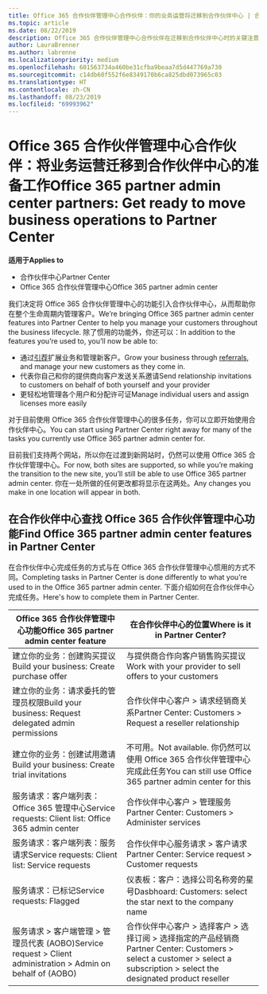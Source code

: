 ```yaml
---
title: Office 365 合作伙伴管理中心合作伙伴：你的业务运营将迁移到合作伙伴中心 | 合作伙伴中心
ms.topic: article
ms.date: 08/22/2019
description: Office 365 合作伙伴管理中心合作伙伴在迁移到合作伙伴中心时的关键注意事项
author: LauraBrenner
ms.author: labrenne
ms.localizationpriority: medium
ms.openlocfilehash: 601563734a460be31cfba9beaa7d5d447769a730
ms.sourcegitcommit: c14db60f552f6e8349170b6ca825dbd073965c03
ms.translationtype: HT
ms.contentlocale: zh-CN
ms.lasthandoff: 08/23/2019
ms.locfileid: "69993962"
---
```

# <a name="office-365-partner-admin-center-partners-get-ready-to-move-business-operations-to-partner-center"></a><span data-ttu-id="3db38-103">Office 365 合作伙伴管理中心合作伙伴：将业务运营迁移到合作伙伴中心的准备工作</span><span class="sxs-lookup"><span data-stu-id="3db38-103">Office 365 partner admin center partners: Get ready to move business operations to Partner Center</span></span>

<span data-ttu-id="3db38-104">**适用于**</span><span class="sxs-lookup"><span data-stu-id="3db38-104">**Applies to**</span></span> 

- <span data-ttu-id="3db38-105">合作伙伴中心</span><span class="sxs-lookup"><span data-stu-id="3db38-105">Partner Center</span></span>
- <span data-ttu-id="3db38-106">Office 365 合作伙伴管理中心</span><span class="sxs-lookup"><span data-stu-id="3db38-106">Office 365 partner admin center</span></span>

<span data-ttu-id="3db38-107">我们决定将 Office 365 合作伙伴管理中心的功能引入合作伙伴中心，从而帮助你在整个生命周期内管理客户。</span><span class="sxs-lookup"><span data-stu-id="3db38-107">We’re bringing Office 365 partner admin center features into Partner Center to help you manage your customers throughout the business lifecycle.</span></span> <span data-ttu-id="3db38-108">除了惯用的功能外，你还可以：</span><span class="sxs-lookup"><span data-stu-id="3db38-108">In addition to the features you’re used to, you’ll now be able to:</span></span> 

*  <span data-ttu-id="3db38-109">通过[引荐](referrals.md)扩展业务和管理新客户。</span><span class="sxs-lookup"><span data-stu-id="3db38-109">Grow your business through [referrals](referrals.md), and manage your new customers as they come in.</span></span>
*  <span data-ttu-id="3db38-110">代表你自己和你的提供商向客户发送关系邀请</span><span class="sxs-lookup"><span data-stu-id="3db38-110">Send relationship invitations to customers on behalf of both yourself and your provider</span></span>
*  <span data-ttu-id="3db38-111">更轻松地管理各个用户和分配许可证</span><span class="sxs-lookup"><span data-stu-id="3db38-111">Manage individual users and assign licenses more easily</span></span>

<span data-ttu-id="3db38-112">对于目前使用 Office 365 合作伙伴管理中心的很多任务，你可以立即开始使用合作伙伴中心。</span><span class="sxs-lookup"><span data-stu-id="3db38-112">You can start using Partner Center right away for many of the tasks you currently use Office 365 partner admin center for.</span></span> 

<span data-ttu-id="3db38-113">目前我们支持两个网站，所以你在过渡到新网站时，仍然可以使用 Office 365 合作伙伴管理中心。</span><span class="sxs-lookup"><span data-stu-id="3db38-113">For now, both sites are supported, so while you’re making the transition to the new site, you’ll still be able to use Office 365 partner admin center.</span></span> <span data-ttu-id="3db38-114">你在一处所做的任何更改都将显示在这两处。</span><span class="sxs-lookup"><span data-stu-id="3db38-114">Any changes you make in one location will appear in both.</span></span>

## <a name="find-office-365-partner-admin-center-features-in-partner-center"></a><span data-ttu-id="3db38-115">在合作伙伴中心查找 Office 365 合作伙伴管理中心功能</span><span class="sxs-lookup"><span data-stu-id="3db38-115">Find Office 365 partner admin center features in Partner Center</span></span>

<span data-ttu-id="3db38-116">在合作伙伴中心完成任务的方式与在 Office 365 合作伙伴管理中心惯用的方式不同。</span><span class="sxs-lookup"><span data-stu-id="3db38-116">Completing tasks in Partner Center is done differently to what you’re used to in the Office 365 partner admin center.</span></span> <span data-ttu-id="3db38-117">下面介绍如何在合作伙伴中心完成任务。</span><span class="sxs-lookup"><span data-stu-id="3db38-117">Here's how to complete them in Partner Center.</span></span>

| <span data-ttu-id="3db38-118">Office 365 合作伙伴管理中心功能</span><span class="sxs-lookup"><span data-stu-id="3db38-118">Office 365 partner admin center feature</span></span>                       | <span data-ttu-id="3db38-119">在合作伙伴中心的位置</span><span class="sxs-lookup"><span data-stu-id="3db38-119">Where is it in Partner Center?</span></span> | 
|   -----------------------------------------------  | -------------- |
| <span data-ttu-id="3db38-120">建立你的业务：创建购买提议</span><span class="sxs-lookup"><span data-stu-id="3db38-120">Build your business: Create purchase offer</span></span> | <span data-ttu-id="3db38-121">与提供商合作向客户销售购买提议</span><span class="sxs-lookup"><span data-stu-id="3db38-121">Work with your provider to sell offers to your customers</span></span> |
| <span data-ttu-id="3db38-122">建立你的业务：请求委托的管理员权限</span><span class="sxs-lookup"><span data-stu-id="3db38-122">Build your business: Request delegated admin permissions</span></span> | <span data-ttu-id="3db38-123">合作伙伴中心客户 > 请求经销商关系</span><span class="sxs-lookup"><span data-stu-id="3db38-123">Partner Center: Customers > Request a reseller relationship</span></span> |
| <span data-ttu-id="3db38-124">建立你的业务：创建试用邀请</span><span class="sxs-lookup"><span data-stu-id="3db38-124">Build your business: Create trial invitations</span></span> | <span data-ttu-id="3db38-125">不可用。</span><span class="sxs-lookup"><span data-stu-id="3db38-125">Not available.</span></span> <span data-ttu-id="3db38-126">你仍然可以使用 Office 365 合作伙伴管理中心完成此任务</span><span class="sxs-lookup"><span data-stu-id="3db38-126">You can still use Office 365 partner admin center for this</span></span> |
| <span data-ttu-id="3db38-127">服务请求：客户端列表：Office 365 管理中心</span><span class="sxs-lookup"><span data-stu-id="3db38-127">Service requests: Client list: Office 365 admin center</span></span> | <span data-ttu-id="3db38-128">合作伙伴中心客户 > 管理服务</span><span class="sxs-lookup"><span data-stu-id="3db38-128">Partner Center: Customers > Administer services</span></span> |
| <span data-ttu-id="3db38-129">服务请求：客户端列表：服务请求</span><span class="sxs-lookup"><span data-stu-id="3db38-129">Service requests: Client list: Service requests</span></span> | <span data-ttu-id="3db38-130">合作伙伴中心服务请求 > 客户请求</span><span class="sxs-lookup"><span data-stu-id="3db38-130">Partner Center: Service request > Customer requests</span></span> |
| <span data-ttu-id="3db38-131">服务请求：已标记</span><span class="sxs-lookup"><span data-stu-id="3db38-131">Service requests: Flagged</span></span> | <span data-ttu-id="3db38-132">仪表板：客户：选择公司名称旁的星号</span><span class="sxs-lookup"><span data-stu-id="3db38-132">Dasbhoard: Customers: select the star next to the company name</span></span> |
| <span data-ttu-id="3db38-133">服务请求 > 客户端管理 > 管理员代表 (AOBO)</span><span class="sxs-lookup"><span data-stu-id="3db38-133">Service request > Client administration > Admin on behalf of (AOBO)</span></span> | <span data-ttu-id="3db38-134">合作伙伴中心客户 > 选择客户 > 选择订阅 > 选择指定的产品经销商</span><span class="sxs-lookup"><span data-stu-id="3db38-134">Partner Center: Customers > select a customer > select a subscription > select the designated product reseller</span></span> |

